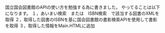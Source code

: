 国立国会図書館のAPIの使い方を勉強する為に書きました。
やってることは以下になります。
１，あいまい検索　または　ISBN検索　で該当する図書のXMLを取得
２，取得した図書のISBNを基に国会図書館の書影検索APIを使用して書影を取得
３，取得した情報をMain.HTMLに追加

